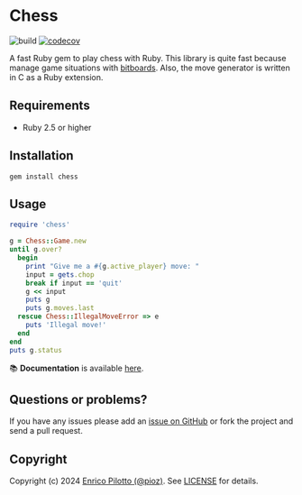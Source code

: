 # Chess

![build](https://github.com/pioz/chess/workflows/Ruby/badge.svg)
[![codecov](https://codecov.io/gh/pioz/chess/branch/master/graph/badge.svg?token=bsSUOW6wWa)](https://codecov.io/gh/pioz/chess)

A fast Ruby gem to play chess with Ruby. This library is quite fast because manage game situations with [bitboards](https://en.wikipedia.org/wiki/Bitboard). Also, the move generator is written in C as a Ruby extension.

## Requirements

- Ruby 2.5 or higher

## Installation

    gem install chess

## Usage

```ruby
require 'chess'

g = Chess::Game.new
until g.over?
  begin
    print "Give me a #{g.active_player} move: "
    input = gets.chop
    break if input == 'quit'
    g << input
    puts g
    puts g.moves.last
  rescue Chess::IllegalMoveError => e
    puts 'Illegal move!'
  end
end
puts g.status
```

📚 **Documentation** is available [here](https://pioz.github.io/chess).

## Questions or problems?

If you have any issues please add an [issue on
GitHub](https://github.com/pioz/chess/issues) or fork the project and send a
pull request.

## Copyright

Copyright (c) 2024 [Enrico Pilotto (@pioz)](https://github.com/pioz). See
[LICENSE](https://github.com/pioz/chess/blob/master/LICENSE) for details.
